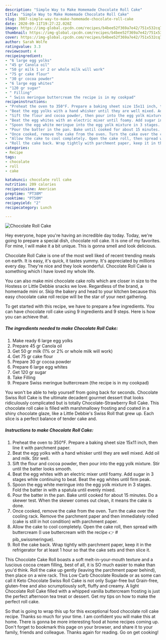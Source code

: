 ```yaml
---
description: "Simple Way to Make Homemade Chocolate Roll Cake"
title: "Simple Way to Make Homemade Chocolate Roll Cake"
slug: 3087-simple-way-to-make-homemade-chocolate-roll-cake
date: 2020-09-11T19:27:22.020Z
image: https://img-global.cpcdn.com/recipes/b4bee52f369a7e42/751x532cq70/chocolate-roll-cake-recipe-main-photo.jpg
thumbnail: https://img-global.cpcdn.com/recipes/b4bee52f369a7e42/751x532cq70/chocolate-roll-cake-recipe-main-photo.jpg
cover: https://img-global.cpcdn.com/recipes/b4bee52f369a7e42/751x532cq70/chocolate-roll-cake-recipe-main-photo.jpg
author: Sarah Wolfe
ratingvalue: 3.3
reviewcount: 4
recipeingredient:
- "6 large egg yolks"
- "45 gr Canola oil"
- "50 gr milk 1 or 2 or whole milk will work"
- "75 gr cake flour"
- "30 gr cocoa powder"
- "6 large egg whites"
- "120 gr sugar"
- " Filling"
- " Swiss meringue buttercream the recipe is in my cookpad"
recipeinstructions:
- "Preheat the oven to 350°F. Prepare a baking sheet size 15x11 inch, then line it with parchment paper."
- "Beat the egg yolks with a hand whisker until they are well mixed. Add oil and milk. Stir well."
- "Sift the flour and cocoa powder, then pour into the egg yolk mixture. Stir until the batter looks smooth."
- "Beat the egg whites with an electric mixer until foamy. Add sugar in 3 stages while continuing to beat. Beat the egg whites until firm peak."
- "Spoon the egg white meringue into the egg yolk mixture in 3 stages. Fold the batter in with a spatula until evenly mixed."
- "Pour the batter in the pan. Bake until cooked for about 15 minutes. Do a skewer test. When the skewer comes out clean, it means the cake is done."
- "Once cooked, remove the cake from the oven. Turn the cake over the cooling rack. Remove the parchment paper and then immediately rolled (cake is still in hot condition) with parchment paper."
- "Allow the cake to cool completely. Open the cake roll, then spread with buttercream (I use buttercream with the recipe 👉 # pib_swissmeringue)."
- "Roll the cake back. Wrap tightly with parchment paper, keep it in the refrigerator for at least 1 hour so that the cake sets and then slice it."
categories:
- Recipe
tags:
- chocolate
- roll
- cake

katakunci: chocolate roll cake 
nutrition: 209 calories
recipecuisine: American
preptime: "PT38M"
cooktime: "PT50M"
recipeyield: "2"
recipecategory: Lunch

---
```



![Chocolate Roll Cake](https://img-global.cpcdn.com/recipes/b4bee52f369a7e42/751x532cq70/chocolate-roll-cake-recipe-main-photo.jpg)

Hey everyone, hope you're having an incredible day today. Today, we're going to prepare a special dish, chocolate roll cake. It is one of my favorites. For mine, I will make it a bit unique. This is gonna smell and look delicious.

Chocolate Roll Cake is one of the most well liked of recent trending meals on earth. It is easy, it's quick, it tastes yummy. It's appreciated by millions every day. They're nice and they look wonderful. Chocolate Roll Cake is something which I have loved my whole life.

You can also make mini chocolate cake rolls which are closer in size to the Hostess or Little Debbie snacks we love. Regardless of the brand, a homemade mini or. Skip the bakery and head to your kitchen because this easy chocolate cake roll recipe will be the star of your next gathering.


To get started with this recipe, we have to prepare a few ingredients. You can have chocolate roll cake using 9 ingredients and 9 steps. Here is how you can achieve that.

<!--inarticleads1-->

##### The ingredients needed to make Chocolate Roll Cake:

1. Make ready 6 large egg yolks
1. Prepare 45 gr Canola oil
1. Get 50 gr milk (1% or 2% or whole milk will work)
1. Get 75 gr cake flour
1. Prepare 30 gr cocoa powder
1. Prepare 6 large egg whites
1. Get 120 gr sugar
1. Take  Filling
1. Prepare  Swiss meringue buttercream (the recipe is in my cookpad)


You won&#39;t be able to help yourself from going back for seconds. Chocolate Swiss Roll Cake is the ultimate decadent gourmet dessert that looks ridiculously complicated but is totally Chocolate-Strawberry Roll Cake. This chocolate roll cake is filled with marshmallowy frosting and coated in a shiny chocolate glaze, like a Little Debbie&#39;s Swiss Roll that grew up. Each slice is a perfect balance of tender cake and. 

<!--inarticleads2-->

##### Instructions to make Chocolate Roll Cake:

1. Preheat the oven to 350°F. Prepare a baking sheet size 15x11 inch, then line it with parchment paper.
1. Beat the egg yolks with a hand whisker until they are well mixed. Add oil and milk. Stir well.
1. Sift the flour and cocoa powder, then pour into the egg yolk mixture. Stir until the batter looks smooth.
1. Beat the egg whites with an electric mixer until foamy. Add sugar in 3 stages while continuing to beat. Beat the egg whites until firm peak.
1. Spoon the egg white meringue into the egg yolk mixture in 3 stages. Fold the batter in with a spatula until evenly mixed.
1. Pour the batter in the pan. Bake until cooked for about 15 minutes. Do a skewer test. When the skewer comes out clean, it means the cake is done.
1. Once cooked, remove the cake from the oven. Turn the cake over the cooling rack. Remove the parchment paper and then immediately rolled (cake is still in hot condition) with parchment paper.
1. Allow the cake to cool completely. Open the cake roll, then spread with buttercream (I use buttercream with the recipe 👉 # pib_swissmeringue).
1. Roll the cake back. Wrap tightly with parchment paper, keep it in the refrigerator for at least 1 hour so that the cake sets and then slice it.


This Chocolate Cake Roll boasts a soft melt-in-your-mouth texture and a luscious cocoa cream filling, best of all, it is SO much easier to make than you&#39;d think. Roll the cake up gently (leaving the parchment paper behind), then place on a wire rack. This Low Carb Chocolate Roulade or as some can call it Keto Chocolate Swiss Roll Cake is not only Sugar-free but Grain-free, gluten-free and also scrumptiously soft, fluffy and creamy. A light Chocolate Roll Cake filled with a whipped vanilla buttercream frosting is just the perfect afternoon tea treat or dessert. Get my tips on how to make the perfect roll cake. 

So that is going to wrap this up for this exceptional food chocolate roll cake recipe. Thanks so much for your time. I am confident you will make this at home. There is gonna be more interesting food at home recipes coming up. Don't forget to bookmark this page on your browser, and share it to your family, friends and colleague. Thanks again for reading. Go on get cooking!
